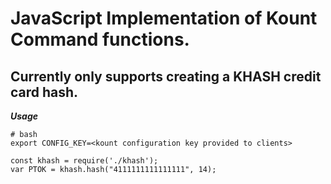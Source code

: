 # JavaScript Implementation of Kount Command functions.
## Currently only supports creating a KHASH credit card hash.

***Usage***

```
# bash
export CONFIG_KEY=<kount configuration key provided to clients>
```

```
const khash = require('./khash');
var PTOK = khash.hash("4111111111111111", 14);

```
